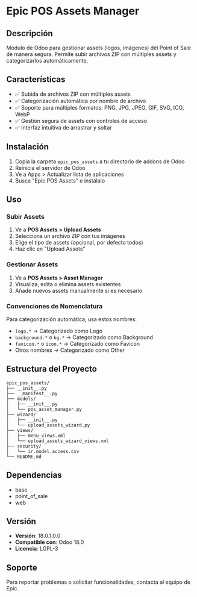 # Epic POS Assets Manager

## Descripción

Módulo de Odoo para gestionar assets (logos, imágenes) del Point of Sale de manera segura. Permite subir archivos ZIP con múltiples assets y categorizarlos automáticamente.

## Características

- ✅ Subida de archivos ZIP con múltiples assets
- ✅ Categorización automática por nombre de archivo
- ✅ Soporte para múltiples formatos: PNG, JPG, JPEG, GIF, SVG, ICO, WebP
- ✅ Gestión segura de assets con controles de acceso
- ✅ Interfaz intuitiva de arrastrar y soltar

## Instalación

1. Copia la carpeta `epic_pos_assets` a tu directorio de addons de Odoo
2. Reinicia el servidor de Odoo
3. Ve a Apps > Actualizar lista de aplicaciones
4. Busca "Epic POS Assets" e instálalo

## Uso

### Subir Assets

1. Ve a **POS Assets > Upload Assets**
2. Selecciona un archivo ZIP con tus imágenes
3. Elige el tipo de assets (opcional, por defecto todos)
4. Haz clic en "Upload Assets"

### Gestionar Assets

1. Ve a **POS Assets > Asset Manager**
2. Visualiza, edita o elimina assets existentes
3. Añade nuevos assets manualmente si es necesario

### Convenciones de Nomenclatura

Para categorización automática, usa estos nombres:
- `logo.*` → Categorizado como Logo
- `background.*` o `bg.*` → Categorizado como Background
- `favicon.*` o `icon.*` → Categorizado como Favicon
- Otros nombres → Categorizado como Other

## Estructura del Proyecto

```
epic_pos_assets/
├── __init__.py
├── __manifest__.py
├── models/
│   ├── __init__.py
│   └── pos_asset_manager.py
├── wizard/
│   ├── __init__.py
│   └── upload_assets_wizard.py
├── views/
│   ├── menu_views.xml
│   └── upload_assets_wizard_views.xml
├── security/
│   └── ir.model.access.csv
└── README.md
```

## Dependencias

- base
- point_of_sale
- web

## Versión

- **Versión**: 18.0.1.0.0
- **Compatible con**: Odoo 18.0
- **Licencia**: LGPL-3

## Soporte

Para reportar problemas o solicitar funcionalidades, contacta al equipo de Epic.